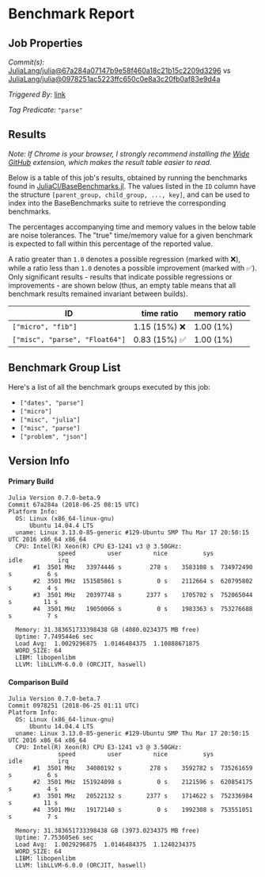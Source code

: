 # Benchmark Report

## Job Properties

*Commit(s):* [JuliaLang/julia@67a284a07147b9e58f460a18c21b15c2209d3296](https://github.com/JuliaLang/julia/commit/67a284a07147b9e58f460a18c21b15c2209d3296) vs [JuliaLang/julia@0978251ac5223ffc650c0e8a3c20fb0af83e9d4a](https://github.com/JuliaLang/julia/commit/0978251ac5223ffc650c0e8a3c20fb0af83e9d4a)

*Triggered By:* [link](https://github.com/JuliaLang/julia/pull/27764)

*Tag Predicate:* `"parse"`

## Results

*Note: If Chrome is your browser, I strongly recommend installing the [Wide GitHub](https://chrome.google.com/webstore/detail/wide-github/kaalofacklcidaampbokdplbklpeldpj?hl=en)
extension, which makes the result table easier to read.*

Below is a table of this job's results, obtained by running the benchmarks found in
[JuliaCI/BaseBenchmarks.jl](https://github.com/JuliaCI/BaseBenchmarks.jl). The values
listed in the `ID` column have the structure `[parent_group, child_group, ..., key]`,
and can be used to index into the BaseBenchmarks suite to retrieve the corresponding
benchmarks.

The percentages accompanying time and memory values in the below table are noise tolerances. The "true"
time/memory value for a given benchmark is expected to fall within this percentage of the reported value.

A ratio greater than `1.0` denotes a possible regression (marked with :x:), while a ratio less
than `1.0` denotes a possible improvement (marked with :white_check_mark:). Only significant results - results
that indicate possible regressions or improvements - are shown below (thus, an empty table means that all
benchmark results remained invariant between builds).

| ID | time ratio | memory ratio |
|----|------------|--------------|
| `["micro", "fib"]` | 1.15 (15%) :x: | 1.00 (1%)  |
| `["misc", "parse", "Float64"]` | 0.83 (15%) :white_check_mark: | 1.00 (1%)  |

## Benchmark Group List

Here's a list of all the benchmark groups executed by this job:

- `["dates", "parse"]`
- `["micro"]`
- `["misc", "julia"]`
- `["misc", "parse"]`
- `["problem", "json"]`

## Version Info

#### Primary Build

```
Julia Version 0.7.0-beta.9
Commit 67a284a (2018-06-25 08:15 UTC)
Platform Info:
  OS: Linux (x86_64-linux-gnu)
      Ubuntu 14.04.4 LTS
  uname: Linux 3.13.0-85-generic #129-Ubuntu SMP Thu Mar 17 20:50:15 UTC 2016 x86_64 x86_64
  CPU: Intel(R) Xeon(R) CPU E3-1241 v3 @ 3.50GHz: 
              speed         user         nice          sys         idle          irq
       #1  3501 MHz   33974446 s        278 s    3583108 s  734972490 s          6 s
       #2  3501 MHz  151585861 s          0 s    2112664 s  620795802 s          4 s
       #3  3501 MHz   20397748 s       2377 s    1705702 s  752065044 s         11 s
       #4  3501 MHz   19050066 s          0 s    1983363 s  753276688 s          7 s
       
  Memory: 31.383651733398438 GB (4080.0234375 MB free)
  Uptime: 7.749544e6 sec
  Load Avg:  1.0029296875  1.0146484375  1.10888671875
  WORD_SIZE: 64
  LIBM: libopenlibm
  LLVM: libLLVM-6.0.0 (ORCJIT, haswell)

```

#### Comparison Build

```
Julia Version 0.7.0-beta.7
Commit 0978251 (2018-06-25 01:11 UTC)
Platform Info:
  OS: Linux (x86_64-linux-gnu)
      Ubuntu 14.04.4 LTS
  uname: Linux 3.13.0-85-generic #129-Ubuntu SMP Thu Mar 17 20:50:15 UTC 2016 x86_64 x86_64
  CPU: Intel(R) Xeon(R) CPU E3-1241 v3 @ 3.50GHz: 
              speed         user         nice          sys         idle          irq
       #1  3501 MHz   34080192 s        278 s    3592782 s  735261659 s          6 s
       #2  3501 MHz  151924098 s          0 s    2121596 s  620854175 s          4 s
       #3  3501 MHz   20522132 s       2377 s    1714622 s  752336984 s         11 s
       #4  3501 MHz   19172140 s          0 s    1992308 s  753551051 s          7 s
       
  Memory: 31.383651733398438 GB (3973.0234375 MB free)
  Uptime: 7.753605e6 sec
  Load Avg:  1.0029296875  1.0146484375  1.1240234375
  WORD_SIZE: 64
  LIBM: libopenlibm
  LLVM: libLLVM-6.0.0 (ORCJIT, haswell)

```
